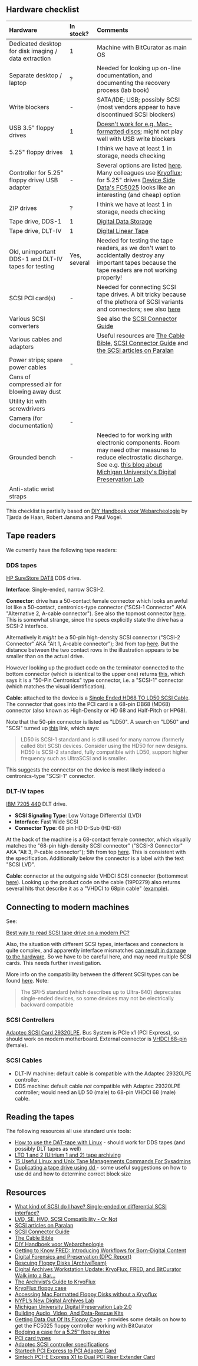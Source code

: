 ## Hardware checklist

|Hardware|In stock?|Comments|
|:--|:--|:--|
|Dedicated desktop for disk imaging / data extraction|1|Machine with BitCurator as main OS|
|Separate desktop / laptop|?|Needed for looking up on-line documentation, and documenting the recovery process (lab book)|
|Write blockers|-|SATA/IDE; USB; possibly SCSI (most vendors appear to have discontinued SCSI blockers)|
|USB 3.5" floppy drives|1|[Doesn't work for e.g. Mac-formatted discs](https://porterolsen.wordpress.com/2016/06/15/accessing-mac-formatted-floppy-disks-without-the-kryoflux/); might not play well with USB write blockers|
|5.25" floppy drives|1|I think we have at least 1 in storage, needs checking|
|Controller for 5.25" floppy drive/ USB adapter|-|Several options are listed [here](https://www.archiveteam.org/index.php/Rescuing_Floppy_Disks). Many colleagues use   [Kryoflux](https://www.kryoflux.com/); for 5.25" drives [Device Side Data's FC5025](http://www.deviceside.com/fc5025.html) looks like an interesting (and cheap) option|
|ZIP drives|?|I think we have at least 1 in storage, needs checking|
|Tape drive, DDS-1|1|[Digital Data Storage](https://en.wikipedia.org/wiki/Digital_Data_Storage)
|Tape drive, DLT-IV|1|[Digital Linear Tape](https://en.wikipedia.org/wiki/Digital_Linear_Tape)|
|Old, unimportant DDS-1 and DLT-IV tapes for testing|Yes, several|Needed for testing the tape readers, as we don't want to accidentally destroy any important tapes because the tape readers are not working properly!|
|SCSI PCI card(s)|-|Needed for connecting SCSI tape drives. A bit tricky because of the plethora of SCSI variants and connectors; see also [here](http://qanda.digipres.org/1160/best-way-to-read-scsi-tape-drive-on-a-modern-pc)|
|Various SCSI converters||See also the [SCSI Connector Guide](https://www.cablestogo.com/learning/connector-guides/scsi)|
|Various cables and adapters||Useful resources are [The Cable Bible](https://amiaopensource.github.io/cable-bible/), [SCSI Connector Guide](https://www.cablestogo.com/learning/connector-guides/scsi) and [the SCSI articles on Paralan](http://www.paralan.com/aboutscsi.html)|
|Power strips; spare power cables|-||
|Cans of compressed air for blowing away dust|||
|Utility kit with screwdrivers|||
|Camera (for documentation)|-||
|Grounded bench|-|Needed to for working with electronic components. Room may need other measures to reduce electrostatic discharge. See e.g. [this blog about Michigan University's Digital Preservation Lab](https://www.lib.umich.edu/blogs/bits-and-pieces/digital-preservation-lab-20)|
|Anti-static wrist straps|||

This checklist is partially based on [DIY Handboek voor Webarcheologie](https://hart.amsterdam/image/2017/11/17/20171116_freeze_diy_handboek.pdf) by Tjarda de Haan, Robert Jansma and Paul Vogel.

## Tape readers

We currently have the following tape readers:

### DDS tapes

[HP SureStore DAT8](http://www.hp.com/ecomcat/hpcatalog/specs/S4112B.htm) DDS drive. 

**Interface**: Single-ended, narrow SCSI-2.

**Connector**: drive has a 50-contact female connector which looks an awful lot like a 50-contact, centronics-type connector ("SCSI-1 Connector" AKA "Alternative 2, A-cable connector"). See also the topmost connector [here](http://www.paralan.com/sediff.html). This is somewhat strange, since the specs explicitly state the drive has a SCSI-2 interface. 

Alternatively it *might* be a 50-pin high-density SCSI connector ("SCSI-2 Connector" AKA "Alt 1, A-cable connector"); 3rd from top [here](http://www.paralan.com/sediff.html). But the distance between the two contact rows in the illustration appears to be smaller than on the actual drive.

However looking up the product code on the terminator connected to the bottom connector (which is identical to the upper one) returns [this](https://web.archive.org/web/20181002100536/https://www.ebay.com/itm/DM800-09-R-DataMate-SCSI-Terminator-50-Pin-Centronics-/350546682678), which says it is a "50-Pin Centronics" type connector, i.e. a "SCSI-1" connector (which matches the visual identification).

**Cable**: attached to the device is a [Single Ended HD68 TO LD50 SCSI Cable](https://web.archive.org/web/20180606100950/http://www.itinstock.com/hp-c5665-61001-single-ended-hd68-to-ld50-scsi-cable-1-meter-40938-p.asp). The connector that goes into the PCI card is a 68-pin DB68 (MD68) connector (also known as High-Density or HD 68 and Half-Pitch or HP68).

Note that the 50-pin connector is listed as "LD50". A search on "LD50" and "SCSI" turned up [this](http://carlsralp.www3.50megs.com/computer/connectr/scsiconn.html#ld) link, which says:

> LD50 is SCSI-1 standard and is still used for many narrow (formerly called 8bit SCSI) devices.
> Consider using the HD50 for new designs. HD50 is SCSI-2 standard, fully compatible with LD50, support higher frequency such as UltraSCSI and is smaller. 

This suggests the connector on the device is most likely indeed a centronics-type "SCSI-1" connector.

### DLT-IV tapes

[IBM 7205 440](https://www.cnet.com/products/ibm-7205-440-tape-drive-dlt-scsi/specs/) DLT drive.

* **SCSI Signaling Type**: Low Voltage Differential (LVD)
* **Interface**: Fast Wide SCSI
* **Connector Type**: 68 pin HD D-Sub (HD-68)

At the back of the machine is a 68-contact female connector, which visually matches the "68-pin high-density SCSI connector" ("SCSI-3 Connector" AKA "Alt 3, P-cable connector"); 5th from top [here](http://www.paralan.com/sediff.html). This is consistent with the specification. Additionally below the connector is a label with the text "SCSI LVD".

**Cable**: connector at the outgoing side VHDCI SCSI connector (bottommost [here](http://www.paralan.com/sediff.html)). Looking up the product code on the cable (19P0279) also returns several hits that describe it as a "VHDCI to 68pin cable" ([example](http://www.vibrant.com/IBM-19p0279.html)).

## Connecting to modern machines

See:

[Best way to read SCSI tape drive on a modern PC?](http://qanda.digipres.org/1160/best-way-to-read-scsi-tape-drive-on-a-modern-pc)

Also, the situation with different SCSI types, interfaces and connectors is quite complex, and apparently interface mismatches [can result in damage to the hardware](https://twitter.com/charles_forsyth/status/1004356758893154305). So we have to be careful here, and may need multiple SCSI cards. This needs further investigation.

More info on the compatibility between the different SCSI types can be found [here](https://en.wikipedia.org/wiki/Parallel_SCSI#Compatibility). Note:

> The SPI-5 standard (which describes up to Ultra-640) deprecates single-ended devices, so some devices may not be electrically backward compatible

### SCSI Controllers

<!--

Some options (non-exhaustive list):

* [Adaptec 2248700-R U320 PCI Express X1 1-Channel SCSI Host Bus Adapter](https://www.amazon.com/Adaptec-2248700-R-Express-1-Channel-Adapter/dp/B000NX3PII)
* [Adaptec SCSI Card 29320LPE](https://storage.microsemi.com/en-us/support/scsi/u320/asc-29320lpe/)
* [Adaptec SCSI Card 29160](https://storage.microsemi.com/en-us/support/scsi/u160/asc-29160/), [here on Marktplaats](https://link.marktplaats.nl/m1287640942); [eBay](https://www.ebay.nl/itm/Adaptec-Controller-Card-SCSI-Card-29160-PCI-SCSI-Adapter/232728027802)
* [Adaptect aha-2940uw](https://storage.microsemi.com/en-us/support/scsi/2940/aha-2940uw/), [here on Marktplaats](https://link.marktplaats.nl/m1286986209); [eBay](https://www.ebay.nl/itm/Adaptec-Controller-Card-AHA-2940-U-PCI-SCSI-Adapter-Karte-NUR/252975323891)

These controllers are often available cheap on sites like eBay and Marktplaats.

Unknown to what extent these controllers work on Linux (Ubuntu) without separately installed drivers.



* [Adaptec SCSI Card 29160](https://storage.microsemi.com/en-us/support/scsi/u160/asc-29160/). Back panel shows "LVD/SE", check [here](http://www.paralan.com/scsiexpert.html) for any possible compatibility issues. Connector (outside) is a 68-contact female connector, which visually matches the "68-pin high-density SCSI connector" ("SCSI-3 Connector" AKA "Alt 3, P-cable connector"); 5th from top [here](http://www.paralan.com/sediff.html). NOTE: Bus System Interface Type  is 64-bit PCI so won't fit in modern machine!

*  [Adaptect aha-2940](https://storage.microsemi.com/en-us/support/scsi/2940/aha-2940/). Bus System Type is PCI; might need a PCI Express to PCI Adapter  to work on modern machine. Options:
    * [Startech PCI Express to PCI Adapter Card](https://www.startech.com/nl/en/Cards-Adapters/Slot-Extension/PCI-Express-to-PCI-Adapter-Card~PEX1PCI1)
    * [Sintech PCI-E Express X1 to Dual PCI Riser Extender Card](https://www.amazon.com/gp/product/B00KZHDSLQ?psc=1&redirect=true&ref_=oh_aui_detailpage_o07_s00)

-->

[Adaptec SCSI Card 29320LPE](https://storage.microsemi.com/en-us/support/scsi/u320/asc-29320lpe/). Bus System is PCIe x1 (PCI Express), so should work on modern motherboard. External connector is [VHDCI 68-pin](http://www.paralan.com/sediff.html) (female).

### SCSI Cables

* DLT-IV machine: default cable is compatible with the Adaptec 29320LPE controller.
* DDS machine: default cable *not* compatible with Adaptec 29320LPE controller; would need an LD 50 (male) to 68-pin VHDCI 68 (male) cable.

## Reading the tapes

The following resources all use standard unix tools:

* [How to use the DAT-tape with Linux](http://www.cs.inf.ethz.ch/stricker/lab/linux_tape.html) - should work for DDS tapes (and possibly DLT tapes as well)
* [LTO 1 and 2 (Ultrium 1 and 2) tape archiving](http://www.sb.fsu.edu/~xray/Manuals/LTO-1_LTO-2_DDS_tape_archiving.html)
* [15 Useful Linux and Unix Tape Managements Commands For Sysadmins](https://www.cyberciti.biz/hardware/unix-linux-basic-tape-management-commands/)
* [Duplicating a tape drive using dd ](https://www.linuxquestions.org/questions/linux-newbie-8/duplicating-a-tape-drive-using-dd-4175592839/) - some useful suggestions on how to use dd and how to determine correct block size

## Resources

* [What kind of SCSI do I have? Single-ended or differential SCSI interface?](http://www.paralan.com/sediff.html)
* [LVD, SE, HVD, SCSI Compatibility - Or Not](http://www.paralan.com/scsiexpert.html)
* [SCSI articles on Paralan](http://www.paralan.com/aboutscsi.html)
* [SCSI Connector Guide](https://www.cablestogo.com/learning/connector-guides/scsi)
* [The Cable Bible](https://amiaopensource.github.io/cable-bible/)
* [DIY Handboek voor Webarcheologie](https://hart.amsterdam/image/2017/11/17/20171116_freeze_diy_handboek.pdf)
* [Getting to Know FRED: Introducing Workflows for Born-Digital Content](https://practicaltechnologyforarchives.org/issue4_prael_wickner/)
* [Digital Forensics and Preservation (DPC Report)](http://dx.doi.org/10.7207/twr12-03)
* [Rescuing Floppy Disks (ArchiveTeam)](https://www.archiveteam.org/index.php/Rescuing_Floppy_Disks)
* [Digital Archives Workstation Update: KryoFlux, FRED, and BitCurator Walk into a Bar…](https://blogs.princeton.edu/techsvs/2017/10/03/digital-archives-workstation-update-kryoflux-fred-and-bitcurator-walk-into-a-bar/)
* [The Archivist’s Guide to KryoFlux](https://github.com/archivistsguidetokryoflux/archivists-guide-to-kryoflux)
* [KryoFlux floppy case](https://www.thingiverse.com/thing:3089895)
* [Accessing Mac Formatted Floppy Disks without a Kryoflux](https://porterolsen.wordpress.com/2016/06/15/accessing-mac-formatted-floppy-disks-without-the-kryoflux/)
* [NYPL’s New Digital Archives Lab](https://www.nypl.org/blog/2017/01/11/nypls-new-digital-archives-lab)
* [Michigan University Digital Preservation Lab 2.0](https://www.lib.umich.edu/blogs/bits-and-pieces/digital-preservation-lab-20)
* [Building Audio, Video, And Data-Rescue Kits](https://radd.dsalo.info/wp-content/uploads/2017/10/BuildDocumentation.pdf)
* [Getting Data Out Of Its Floppy Cage](http://www.wcsarchivesblog.org/getting-data-out-of-its-floppy-cage/) - provides some details on how to get the FC5025 floppy controller working with BitCurator
* [Bodging a case for a 5.25″ floppy drive](https://radd.dsalo.info/2017/01/bodging-a-case-for-a-5-25-floppy-drive/)
* [PCI card types](https://upload.wikimedia.org/wikipedia/commons/1/15/PCI_Keying.svg)
* [Adaptec SCSI controller specifications](https://storage.microsemi.com/en-us/support/scsi/)
* [Startech PCI Express to PCI Adapter Card](https://www.startech.com/nl/en/Cards-Adapters/Slot-Extension/PCI-Express-to-PCI-Adapter-Card~PEX1PCI1)
* [Sintech PCI-E Express X1 to Dual PCI Riser Extender Card](https://www.amazon.com/gp/product/B00KZHDSLQ?psc=1&redirect=true&ref_=oh_aui_detailpage_o07_s00)